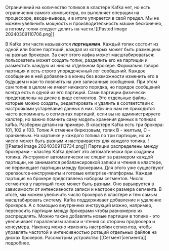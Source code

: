 Ограничений на количество топиков в кластере Kafka нет, но есть ограничения самого компьютера, он выполняет операции на процессоре, вводе-выводе, и в итоге упирается в свой предел. Мы не можем увеличить мощность и производительность машин бесконечно, а потому топик следует делить на части.![[Pasted image 20240309110706.png]]

В Kafka эти части называются **_партициями_**. Каждый топик состоит из одной или более партиций, каждая из которых может быть размещена на разных брокерах. За счет этого кафка может масштабироваться: пользователь может создать топик, разделить его на партиции и разместить каждую из них на отдельном брокере. 
Формально говоря партиция и есть строго упорядоченный лог сообщений. Каждое сообщение в ней добавлено в конец без возможности изменить его в будущем и как-то повлиять на уже записанные сообщения. При этом сам топик в целом не имеет никакого порядка, но порядок сообщений всегда есть в одной из его партиций.
Сами партиции физически представлены на диске в виде сегментов. Это отдельные файлы, которые можно создать, редактировать и удалить в соответствии с настройками устаревания данных в них. Обычно нам не приходится часто вспоминать о сегментах партиций, если вы не администрируете калстер, но важно помнить саму модель хранения данных в топиках kafka.
Разберем детали на примере. В кластере Kafka есть три брокера: 101, 102 и 103. Топик А отмечен бирюзовым, топик B - желтым, С - оранжевым. На картинке у каждого топика по три партиции, но их число может быть разным и настраивается для каждого топика.
![[Pasted image 20240309113734.png]]
Партиции распределены между брокерами - кластер Kafka делает это автоматически при создании топика. Инструмент автоматически не следит за размером каждой партиции, не занимается ребалансировкой записи и чтения в кластере, не перемещает партиции между брокерами. Для этого уже существуют opensource-инструменты и готовые enterprise-платформы.
Каждая партиция на брокере представлена набором сегментов. Число сегментов у партиций тоже может быть разным. Оно варьируется в зависимости от интенсивности записи и настроек размера сегмента. 
В итоге, мы можем увеличить число брокеров в кластере и тем самым масштабировать систему. Kafka поддерживает добавление и удаление брокеров. А с помощью внутренних инструкций можно, например, переносить партиции между брокерами чтобы равномерно их распределять. 
Можно также добавлять новые партиции в топике - это увеличивает параллелизм записи и чтения со стороны продюсера и консумера. 
Наконец можно изменять настройки сегментов, чтобы управлять частотой и интенсивностью ротаций отдельных файлов на дисках брокеров. Рассмотрим устройство [[Сегмент|сегмента]] подробнее.